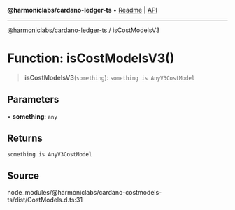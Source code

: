 **@harmoniclabs/cardano-ledger-ts** • [Readme](../README.md) \| [API](../globals.md)

***

[@harmoniclabs/cardano-ledger-ts](../README.md) / isCostModelsV3

# Function: isCostModelsV3()

> **isCostModelsV3**(`something`): `something is AnyV3CostModel`

## Parameters

• **something**: `any`

## Returns

`something is AnyV3CostModel`

## Source

node\_modules/@harmoniclabs/cardano-costmodels-ts/dist/CostModels.d.ts:31
